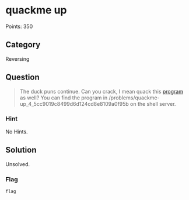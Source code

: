 # quackme up
Points: 350

## Category
Reversing

## Question
>The duck puns continue. Can you crack, I mean quack this [program](files/main) as well? You can find the program in /problems/quackme-up_4_5cc9019c8499d6d124cd8e8109a0f95b on the shell server. 

### Hint
No Hints.

## Solution
Unsolved.

### Flag
`flag`
